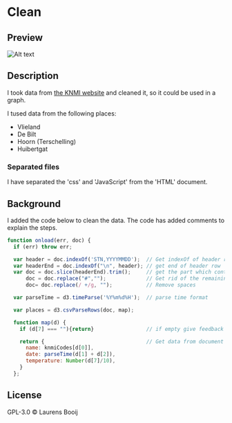 # Clean

## Preview
![Alt text][cover]

## Description
I took data from [the KNMI website][knmi] and cleaned it, so it could be used in a graph.

I tused data from the following places:
* Vlieland
* De Bilt
* Hoorn (Terschelling)
* Huibertgat

### Separated files
I have separated the 'css' and 'JavaScript' from the 'HTML' document.

## Background
I added the code below to clean the data. The code has added comments to explain the steps.

```javascript
function onload(err, doc) {
  if (err) throw err;

  var header = doc.indexOf('STN,YYYYMMDD');  // Get indexOf of header row
  var headerEnd = doc.indexOf("\n", header); // get end of header row
  var doc = doc.slice(headerEnd).trim();     // get the part which contains the data
      doc = doc.replace("#","");             // Get rid of the remaining #
      doc= doc.replace(/ +/g, "");           // Remove spaces

  var parseTime = d3.timeParse('%Y%m%d%H');  // parse time format

  var places = d3.csvParseRows(doc, map);

  function map(d) {
    if (d[7] === ""){return}                 // if empty give feedback

    return {                                 // Get data from document
      name: knmiCodes[d[0]],
      date: parseTime(d[1] + d[2]),
      temperature: Number(d[7]/10),
    }
  };
````
## License
GPL-3.0 © Laurens Booij

[knmi]:http://projects.knmi.nl/klimatologie/uurgegevens/selectie.cgi
[cover]: preview.png

